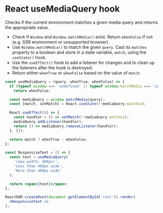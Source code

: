 # React useMediaQuery hook

Checks if the current environment matches a given media query and returns the appropriate value.

* Check if `Window` and `Window.matchMedia()` exist. Return `whenFalse` if not (e.g. SSR environment or unsupported browser).
* Use `Window.matchMedia()` to match the given `query`. Cast its `matches` property to a boolean and store in a state variable, `match`, using the `useState()` hook.
* Use the `useEffect()` hook to add a listener for changes and to clean up the listeners after the hook is destroyed.
* Return either `whenTrue` or `whenFalse` based on the value of `match`.

```jsx
const useMediaQuery = (query, whenTrue, whenFalse) => {
  if (typeof window === 'undefined' || typeof window.matchMedia === 'undefined')
    return whenFalse;

  const mediaQuery = window.matchMedia(query);
  const [match, setMatch] = React.useState(!!mediaQuery.matches);

  React.useEffect(() => {
    const handler = () => setMatch(!!mediaQuery.matches);
    mediaQuery.addListener(handler);
    return () => mediaQuery.removeListener(handler);
  }, []);

  return match ? whenTrue : whenFalse;
};
```

```jsx
const ResponsiveText = () => {
  const text = useMediaQuery(
    '(max-width: 400px)',
    'Less than 400px wide',
    'More than 400px wide'
  );

  return <span>{text}</span>;
};

ReactDOM.createRoot(document.getElementById('root')).render(
  <ResponsiveText />
);
```
